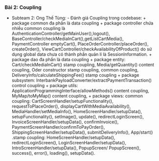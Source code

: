 ### Bài 2: Coupling
- Subteam 2: 
    Ong Thế Tùng:
        - Đánh giá Coupling trong codebase: 
            + package common đa phần là data coupling
            + package controller chứa nhiều common coupling là AuthenticationController/getMainUser(),logout(), BaseController/checkMediaInCart(),getListCartMedia(), PaymentController emptyCart(), PlaceOrderController/placeOrder(), createOrder(), ViewCartController/checkAvailabilityOfProduct() do sử dụng global data chưa có thành phần quản lí là SessionInformation.
            + package dao đa phần là data coupling
            + package entity: Cart/checkMediaInCart() stamp coupling, Media/getQuantity() content coupling, Oder constructor stamp coupling, common coupling, DeliveryInfo/calculateShippingFee() stamp coupling
            + package subsystem: InterbankPayloadConverter/extractPaymentTransaction() control coupling
            + package utils: ApplicationProgrammingInterface/allowMethods() content coupling, MyMap/toMyMap() content coupling, 
            + package views:  common coupling: CartScreenHandler/setupFunctionality(), requestToPlaceOrder(), displayCartWithMediaAvailability(), MediaHandler/setMediaInfo(), HomeScreenHandler/setupData(), setupFunctionality(), setImage(), update(), redirectLoginScreen(), InvoiceScreenHandler/setupData(), confirmInvoice(), PaymentScreenHandler/confirmToPayOrder(), ShippingScreenHandler/setupData(), submitDeliveryInfo(), App/start() .stamp coupling:  HomeScreenHandler/setupData(), redirectLoginScreen(), LoginScreenHandler/setupData(), IntroScreenHandler/setupData(), PopupScreen/ PopupScreen(), success(), error(), loading(), setupData().





